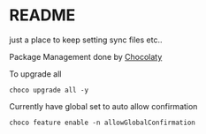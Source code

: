 # README

just a place to keep setting sync files etc..

Package Management done by [Chocolaty](https://docs.chocolatey.org/en-us/)

To upgrade all 

```
choco upgrade all -y
```

Currently have global set to auto allow confirmation

```
choco feature enable -n allowGlobalConfirmation
```
